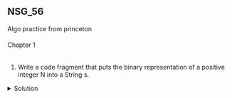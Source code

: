 ## NSG_56

Algo practice from princeton

####
Chapter 1
######
1. Write a code fragment that puts the binary representation of a positive integer N
into a String s.
<details>
<summary> Solution</summary>

```
String s = "";
        for (int n = N; n > 0; n /= 2) {
            s = (n % 2) + s;
        }
```
</details>